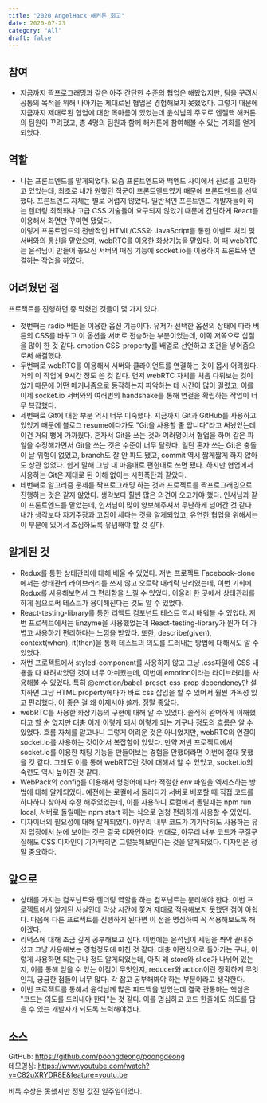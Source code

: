 ```yaml
---
title: "2020 AngelHack 해커톤 회고"
date: 2020-07-23
category: "All"
draft: false
---
```


## 참여

- 지금까지 짝프로그래밍과 같은 아주 간단한 수준의 협업은 해봤었지만, 팀을 꾸려서 공통의 목적을 위해 나아가는 제대로된 협업은 경험해보지 못했었다. 그렇기 때문에 지금까지 제대로된 협업에 대한 목마름이 있었는데 윤석님의 주도로 엔젤핵 해커톤의 팀원이 꾸려졌고, 총 4명의 팀원과 함께 해커톤에 참여해볼 수 있는 기회를 얻게되었다.

## 역할

- 나는 프론트엔드를 맡게되었다. 요즘 프론트엔드와 백엔드 사이에서 진로를 고민하고 있었는데, 최초로 내가 원했던 직군이 프론트엔드였기 때문에 프론트엔드를 선택했다. 프론트엔드 자체는 별로 어렵지 않았다. 일반적인 프론트엔드 개발자들이 하는 렌더링 최적화나 고급 CSS 기술들이 요구되지 않았기 때문에 간단하게 React를 이용해서 화면만 꾸미면 됐었다.  
이렇게 프론트엔드의 전반적인 HTML/CSS와 JavaScript를 통한 이벤트 처리 및 서버와의 통신을 맡았으며, webRTC를 이용한 화상기능을 맡았다. 이 때 webRTC는 윤석님이 만들어 놓으신 서버의 매칭 기능에 socket\.io를 이용하여 프론트와 연결하는 작업을 하였다.

## 어려웠던 점

프로젝트를 진행하던 중 막혔던 것들이 몇 가지 있다.

- 첫번째는 radio 버튼을 이용한 옵션 기능이다. 유저가 선택한 옵션의 상태에 따라 버튼의 CSS를 바꾸고 이 옵션을 서버로 전송하는 부분이었는데, 이쪽 저쪽으로 삽질을 많이 한 것 같다. emotion CSS-property를 배열로 선언하고 조건을 넣어줌으로써 해결했다.  
- 두번째로 webRTC를 이용해서 서버와 클라이언트를 연결하는 것이 몹시 어려웠다. 거의 이 작업에 9시간 정도 쓴 것 같다. 먼저 webRTC 자체를 처음 다뤄보는 것이었기 때문에 어떤 메커니즘으로 동작하는지 파악하는 데 시간이 많이 걸렸고, 이를 이제 socket\.io 서버와의 여러번의 handshake를 통해 연결을 확립하는 작업이 너무 복잡했다.  
- 세번째로 Git에 대한 부분 역시 너무 미숙했다. 지금까지 Git과 GitHub를 사용하고 있었기 때문에 블로그 resume에다가도 "Git을 사용할 줄 압니다"라고 써놨었는데 이건 거의 뻥에 가까웠다. 혼자서 Git을 쓰는 것과 여러명이서 협업을 하며 같은 파일을 수정해가면서 Git을 쓰는 것은 수준이 너무 달랐다. 일단 혼자 쓰는 Git은 충돌이 날 위험이 없었고, branch도 잘 안 파도 됐고, commit 역시 짧게짧게 하지 않아도 상관 없었다. 쉽게 말해 그냥 내 마음대로 편한대로 쓰면 됐다. 하지만 협업에서 사용하는 Git은 제대로 된 이해 없이는 시한폭탄과 같았다.  
- 네번째로 알고리즘 문제를 짝프로그래밍 하는 것과 프로젝트를 짝프로그래밍으로 진행하는 것은 같지 않았다. 생각보다 훨씬 많은 의견이 오고가야 했다. 인서님과 같이 프론트엔드를 맡았는데, 인서님이 많이 양보해주셔서 무난하게 넘어간 것 같다. 내가 생각보다 자기주장과 고집이 세다는 것을 알게되었고, 유연한 협업을 위해서는 이 부분에 있어서 조심하도록 유념해야 할 것 같다.

## 알게된 것

- Redux를 통한 상태관리에 대해 배울 수 있었다. 저번 프로젝트 Facebook-clone에서는 상태관리 라이브러리를 쓰지 않고 오르락 내리락 난리였는데, 이번 기회에 Redux를 사용해보면서 그 편리함을 느낄 수 있었다. 아울러 한 곳에서 상태관리를 하게 됨으로써 테스트가 용이해진다는 것도 알 수 있었다.  
- React-testing-library를 통한 리액트 컴포넌트 테스트 역시 배워볼 수 있었다. 저번 프로젝트에서는 Enzyme을 사용했었는데 React-testing-library가 뭔가 더 가볍고 사용하기 편리하다는 느낌을 받았다. 또한, describe(given), context(when), it(then)을 통해 테스트의 의도를 드러내는 방법에 대해서도 알 수 있었다.  
- 저번 프로젝트에서 styled-component를 사용하지 않고 그냥 .css파일에 CSS 내용을 다 때려박았던 것이 너무 아쉬웠는데, 이번에 emotion이라는 라이브러리를 사용해볼 수 있었다. 특히 @emotion/babel-preset-css-prop dependency만 설치하면 그냥 HTML property에다가 바로 css 삽입을 할 수 있어서 훨씬 가독성 있고 편리했다. 이 좋은 걸 왜 이제서야 쓸까. 정말 좋았다.  
- webRTC를 사용한 화상기능의 구현에 대해 알 수 있었다. 솔직히 완벽하게 이해했다고 할 순 없지만 대충 이게 이렇게 돼서 이렇게 되는 거구나 정도의 흐름은 알 수 있었다. 흐름 자체를 알고나니 그렇게 어려운 것은 아니었지만, webRTC의 연결이 socket.io를 사용하는 것이어서 복잡함이 있었다. 만약 저번 프로젝트에서 socket.io를 이용한 채팅 기능을 만들어보는 경험을 안했더라면 이번에 절대 못했을 것 같다. 그래도 이를 통해 webRTC란 것에 대해서 알 수 있었고, socket.io의 숙련도 역시 높아진 것 같다.  
- WebPack의 config를 이용해서 명령어에 따라 적절한 env 파일을 엑세스하는 방법에 대해 알게되었다. 예전에는 로컬에서 돌리다가 서버로 배포할 때 직접 코드를 하나하나 찾아서 수정 해주었었는데, 이를 사용하니 로컬에서 돌릴때는 npm run local, 서버로 돌릴때는 npm start 하는 식으로 엄청 편리하게 사용할 수 있었다.  
- 디자이너의 필요성에 대해 알게되었다. 아무리 내부 코드가 기가막혀도 사용하는 유저 입장에서 눈에 보이는 것은 결국 디자인이다. 반대로, 아무리 내부 코드가 구질구질해도 CSS 디자인이 기가막히면 그럴듯해보인다는 것을 알게되었다. 디자인은 정말 중요하다.  

## 앞으로

- 상태를 가지는 컴포넌트와 렌더링 역할을 하는 컴포넌트는 분리해야 한다. 이번 프로젝트에서 알게된 사실인데 막상 시간에 쫓겨 제대로 적용해보지 못했던 점이 아쉽다. 다음에 다른 프로젝트를 진행하게 된다면 이 점을 명심하여 꼭 적용해보도록 해야겠다.  
- 리덕스에 대해 조금 깊게 공부해보고 싶다. 이번에는 윤석님이 세팅을 쫘악 끝내주셨고 그냥 사용해보는 경험정도에 미친 것 같다. 대충 이런식으로 돌아가는 구나, 이렇게 사용하면 되는구나 정도 알게되었는데, 아직 왜 store와 slice가 나뉘어 있는지, 이를 통해 얻을 수 있는 이점이 무엇인지, reducer와 action이란 정확하게 무엇인지, 궁금한 점들이 너무 많다. 각 잡고 공부해봐야 하는 부분이라고 생각한다.  
- 이번 프로젝트를 통해서 윤석님께 많은 피드백을 받았는데 결국 관통하는 핵심은 "코드는 의도를 드러내야 한다"는 것 같다. 이를 명심하고 코드 한줄에도 의도를 담을 수 있는 개발자가 되도록 노력해야겠다.  
  
## 소스

GitHub: https://github.com/poongdeong/poongdeong  
데모영상: https://www.youtube.com/watch?v=C82uXRYDR8E&feature=youtu.be

비록 수상은 못했지만 정말 값진 일주일이었다.
